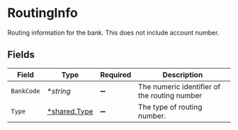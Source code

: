 # RoutingInfo

Routing information for the bank. This does not include account number.


## Fields

| Field                                              | Type                                               | Required                                           | Description                                        |
| -------------------------------------------------- | -------------------------------------------------- | -------------------------------------------------- | -------------------------------------------------- |
| `BankCode`                                         | **string*                                          | :heavy_minus_sign:                                 | The numeric identifier of the routing number       |
| `Type`                                             | [*shared.Type](../../../pkg/models/shared/type.md) | :heavy_minus_sign:                                 | The type of routing number.                        |